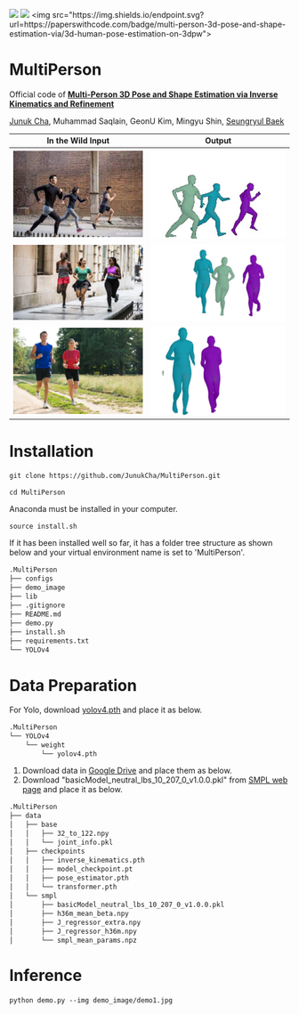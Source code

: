 [<img src="https://img.shields.io/badge/Pytorch-EE4C2C?style=flat-square&logo=pytorch&logoColor=white"/>](https://pytorch.org/)
[<img src="https://img.shields.io/badge/arxiv-2210.1352-B31B1B"/>]([https://pytorch.org](https://arxiv.org/pdf/2210.13529.pdf)/)
<img src="https://img.shields.io/endpoint.svg?url=https://paperswithcode.com/badge/multi-person-3d-pose-and-shape-estimation-via/3d-human-pose-estimation-on-3dpw">

# MultiPerson
Official code of **[Multi-Person 3D Pose and Shape Estimation via Inverse Kinematics and Refinement](https://arxiv.org/pdf/2210.13529.pdf)**

[Junuk Cha](https://sites.google.com/view/junuk-cha/%ED%99%88?authuser=0), Muhammad Saqlain, GeonU Kim, Mingyu Shin, [Seungryul Baek](https://sites.google.com/site/bsrvision00/)

|In the Wild Input|Output|
|:---:|:---:|
|<img src="assets/demo1.jpg"/>|<img src="assets/mesh1.jpg"/>|
|<img src="assets/demo2.jpg"/>|<img src="assets/mesh2.jpg"/>|
|<img src="assets/demo3.jpg"/>|<img src="assets/mesh3.jpg"/>|


# Installation
```
git clone https://github.com/JunukCha/MultiPerson.git
```

```
cd MultiPerson
```
Anaconda must be installed in your computer.

```
source install.sh
```

If it has been installed well so far, it has a folder tree structure as shown below and your virtual environment name is set to 'MultiPerson'. 
```
.MultiPerson
├── configs
├── demo_image
├── lib
├── .gitignore
├── README.md
├── demo.py
├── install.sh
├── requirements.txt
└── YOLOv4
```

# Data Preparation
For Yolo, download [yolov4.pth](https://drive.google.com/open?id=1wv_LiFeCRYwtpkqREPeI13-gPELBDwuJ) and place it as below.
```
.MultiPerson
└── YOLOv4
    └── weight
        └── yolov4.pth
```

1. Download data in [Google Drive](https://drive.google.com/drive/folders/1n-RAw6XWdDPPQT-vJfyCv9_A7KbYTWOw?usp=sharing) and place them as below.
2. Download "basicModel_neutral_lbs_10_207_0_v1.0.0.pkl" from [SMPL web page](https://smpl.is.tue.mpg.de/) and place it as below.

```
.MultiPerson
├── data
│   ├── base
│   │   ├── 32_to_122.npy
│   │   └── joint_info.pkl
│   ├── checkpoints
│   │   ├── inverse_kinematics.pth
│   │   ├── model_checkpoint.pt
│   │   ├── pose_estimator.pth
│   │   └── transformer.pth
│   └── smpl
│       ├── basicModel_neutral_lbs_10_207_0_v1.0.0.pkl
│       ├── h36m_mean_beta.npy
│       ├── J_regressor_extra.npy
│       ├── J_regressor_h36m.npy
│       └── smpl_mean_params.npz
```

# Inference
```
python demo.py --img demo_image/demo1.jpg
```
